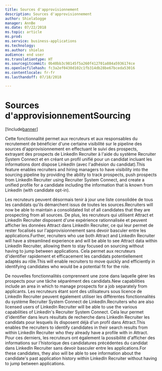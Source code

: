 ```yaml
---
title: Sources d'approvisionnement
description: Sources d'approvisionnement
author: ShielaSogge
manager: AnnBe
ms.date: 07/22/2018
ms.topic: article
ms.prod: 
ms.service: business-applications
ms.technology: 
ms.author: shielas
audience: end user
ms.translationtype: HT
ms.sourcegitcommit: 0b40bb3c98145f5a260f412701a884a5936174ce
ms.openlocfilehash: fc3a2ef0430d102c1fb314db28be67bceda53016
ms.contentlocale: fr-fr
ms.lasthandoff: 07/18/2018

---
```


# <a name="sourcing"></a><span data-ttu-id="b979c-103">Sources d'approvisionnement</span><span class="sxs-lookup"><span data-stu-id="b979c-103">Sourcing</span></span>

[!include[banner](../../../includes/banner.md)]


<span data-ttu-id="b979c-104">Cette fonctionnalité permet aux recruteurs et aux responsables du recrutement de bénéficier d'une certaine visibilité sur le pipeline des sources d'approvisionnement en effectuant le suivi des prospects, extrayant des prospects de LinkedIn Recruiter à l'aide du système Recruiter System Connect et en créant un profil unifié pour un candidat incluant les informations dont dispose LinkedIn (avec l'adhésion du candidat).</span><span class="sxs-lookup"><span data-stu-id="b979c-104">This feature enables recruiters and hiring managers to have visibility into the sourcing pipeline by providing the ability to track prospects, push prospects from LinkedIn Recruiter using Recruiter System Connect, and create a unified profile for a candidate including the information that is known from LinkedIn (with candidate opt-in).</span></span>

<span data-ttu-id="b979c-105">Les recruteurs peuvent désormais tenir à jour une liste consolidée de tous les candidats qu'ils démarchent issus de toutes les sources.</span><span class="sxs-lookup"><span data-stu-id="b979c-105">Recruiters will now be able to maintain a consolidated list of all candidates that they are prospecting from all sources.</span></span> <span data-ttu-id="b979c-106">De plus, les recruteurs qui utilisent Attract et LinkedIn Recruiter disposent d'une expérience rationnalisée et peuvent afficher les données Attract dans LinkedIn Recruiter, ce qui leur permet de rester focalisés sur l'approvisionnement sans devoir basculer entre les applications.</span><span class="sxs-lookup"><span data-stu-id="b979c-106">Further, recruiters who use both Attract and LinkedIn Recruiter will have a streamlined experience and will be able to see Attract data within LinkedIn Recruiter, allowing them to stay focused on sourcing without having to jump between applications.</span></span> <span data-ttu-id="b979c-107">Cela permet aux recruteurs d'identifier rapidement et efficacement les candidats potentiellement adaptés au rôle.</span><span class="sxs-lookup"><span data-stu-id="b979c-107">This will enable recruiters to move quickly and efficiently in identifying candidates who would be a potential fit for the role.</span></span>

<span data-ttu-id="b979c-108">De nouvelles fonctionnalités comprennent une zone dans laquelle gérer les prospects pour une tâche séparément des candidats.</span><span class="sxs-lookup"><span data-stu-id="b979c-108">New capabilities include an area in which to manage prospects for a job separately from applicants.</span></span> <span data-ttu-id="b979c-109">Les recruteurs étant sont des utilisateurs sous licence de LinkedIn Recruiter peuvent également utiliser les différentes fonctionnalités du système Recruiter System Connect de LinkedIn.</span><span class="sxs-lookup"><span data-stu-id="b979c-109">Recruiters who are also licensed users of LinkedIn Recruiter will be able to use the various capabilities of LinkedIn's Recruiter System Connect.</span></span>
<span data-ttu-id="b979c-110">Cela leur permet d'identifier dans leurs résultats de recherche dans LinkedIn Recruiter les candidats pour lesquels ils disposent déjà d'un profil dans Attract.</span><span class="sxs-lookup"><span data-stu-id="b979c-110">This enables the recruiters to identify candidates in their search results from within LinkedIn Recruiter who they already have a profile with in Attract.</span></span> <span data-ttu-id="b979c-111">Pour ces derniers, les recruteurs ont également la possibilité d'afficher des informations sur l'historique des candidatures précédentes du candidat dans LinkedIn Recruiter sans devoir basculer entre les applications.</span><span class="sxs-lookup"><span data-stu-id="b979c-111">For these candidates, they also will be able to see information about the candidate's past application history within LinkedIn Recruiter without having to jump between applications.</span></span>

<!--
## Who uses this feature
This feature is mainly used by recruiters within an organization.
## License required
Requires LinkedIn Recruiter System Connect and a Talent license.
## Setup required
Some of the capabilities in this feature will require each user to have a
license to LinkedIn Recruiter.
## Availability
Cloud
## Regional availability
Global
-->

